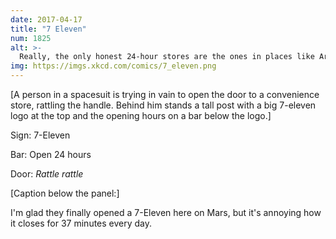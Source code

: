 ```yaml
---
date: 2017-04-17
title: "7 Eleven"
num: 1825
alt: >-
  Really, the only honest 24-hour stores are the ones in places like Arizona and Hawaii, and many of them are still wrong in certain years.
img: https://imgs.xkcd.com/comics/7_eleven.png
---
```

[A person in a spacesuit is trying in vain to open the door to a convenience store, rattling the handle. Behind him stands a tall post with a big 7-eleven logo at the top and the opening hours on a bar below the logo.]

Sign: 7-Eleven

Bar: Open 24 hours

Door: *Rattle rattle*

[Caption below the panel:]

I'm glad they finally opened a 7-Eleven here on Mars, but it's annoying how it closes for 37 minutes every day.